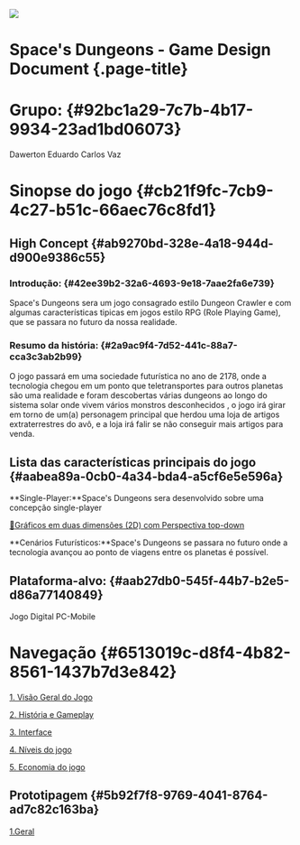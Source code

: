 ![](Space's%20Dungeons%20-%20Game%20Design%20Document%206386d5a9379f462f872a4f3c5c8c6cb9/Spaces_Dungeons.png)

Space's Dungeons - Game Design Document {.page-title}
=======================================

Grupo: {#92bc1a29-7c7b-4b17-9934-23ad1bd06073}
======

Dawerton Eduardo Carlos Vaz

Sinopse do jogo {#cb21f9fc-7cb9-4c27-b51c-66aec76c8fd1}
===============

High Concept {#ab9270bd-328e-4a18-944d-d900e9386c55}
------------

### Introdução: {#42ee39b2-32a6-4693-9e18-7aae2fa6e739}

Space's Dungeons sera um jogo consagrado estilo Dungeon Crawler e com
algumas características tipicas em jogos estilo RPG (Role Playing Game),
que se passara no futuro da nossa realidade.

### Resumo da história: {#2a9ac9f4-7d52-441c-88a7-cca3c3ab2b99}

O jogo passará em uma sociedade futurística no ano de 2178, onde a
tecnologia chegou em um ponto que teletransportes para outros planetas
são uma realidade e foram descobertas várias dungeons ao longo do
sistema solar onde vivem vários monstros desconhecidos , o jogo irá
girar em torno de um(a) personagem principal que herdou uma loja de
artigos extraterrestres do avô, e a loja irá falir se não conseguir mais
artigos para venda.

Lista das características principais do jogo {#aabea89a-0cb0-4a34-bda4-a5cf6e5e596a}
--------------------------------------------

**Single-Player:**Space's Dungeons sera desenvolvido sobre uma concepção
single-player

[🔗Gráficos em duas dimensões (2D) com Perspectiva
top-down](Space's%20Dungeons%20-%20Game%20Design%20Document%206386d5a9379f462f872a4f3c5c8c6cb9/Gra%CC%81ficos%20em%20duas%20dimenso%CC%83es%20(2D)%20com%20Perspectiva%20%2050e4da51bd684258acf82436e5199dab.html)

**Cenários Futurísticos:**Space's Dungeons se passara no futuro onde a
tecnologia avançou ao ponto de viagens entre os planetas é possível.

Plataforma-alvo: {#aab27db0-545f-44b7-b2e5-d86a77140849}
----------------

Jogo Digital PC-Mobile

Navegação {#6513019c-d8f4-4b82-8561-1437b7d3e842}
=========

[1. Visão Geral do
Jogo](Space's%20Dungeons%20-%20Game%20Design%20Document%206386d5a9379f462f872a4f3c5c8c6cb9/1%20Visa%CC%83o%20Geral%20do%20Jogo%2032f4b5e945074f25bfa1389393aa1073.html)

[2. História e
Gameplay](Space's%20Dungeons%20-%20Game%20Design%20Document%206386d5a9379f462f872a4f3c5c8c6cb9/2%20Histo%CC%81ria%20e%20Gameplay%20d65ff0e387e94b938363eea711634bbb.html)

[3.
Interface](Space's%20Dungeons%20-%20Game%20Design%20Document%206386d5a9379f462f872a4f3c5c8c6cb9/3%20Interface%20bcb7ac7f71de4641a1ab5b91011b7684.html)

[4. Níveis do
jogo](Space's%20Dungeons%20-%20Game%20Design%20Document%206386d5a9379f462f872a4f3c5c8c6cb9/4%20Ni%CC%81veis%20do%20jogo%20b9907672e6ec4de1be513fe47a3cd289.html)

[5. Economia do
jogo](Space's%20Dungeons%20-%20Game%20Design%20Document%206386d5a9379f462f872a4f3c5c8c6cb9/5%20Economia%20do%20jogo%208a1c3daaa01144e1b0e95ae3b88b2ea7.html)

Prototipagem {#5b92f7f8-9769-4041-8764-ad7c82c163ba}
------------

[1.Geral](Space's%20Dungeons%20-%20Game%20Design%20Document%206386d5a9379f462f872a4f3c5c8c6cb9/1%20Geral%206635acd416134181a66028ca87c79604.html)


